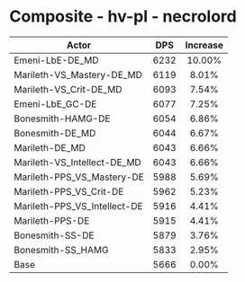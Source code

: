 # Composite - hv-pl - necrolord
| Actor | DPS | Increase |
|---|:---:|:---:|
|Emeni-LbE-DE_MD|6232|10.00%|
|Marileth-VS_Mastery-DE_MD|6119|8.01%|
|Marileth-VS_Crit-DE_MD|6093|7.54%|
|Emeni-LbE_GC-DE|6077|7.25%|
|Bonesmith-HAMG-DE|6054|6.86%|
|Bonesmith-DE_MD|6044|6.67%|
|Marileth-DE_MD|6043|6.66%|
|Marileth-VS_Intellect-DE_MD|6043|6.66%|
|Marileth-PPS_VS_Mastery-DE|5988|5.69%|
|Marileth-PPS_VS_Crit-DE|5962|5.23%|
|Marileth-PPS_VS_Intellect-DE|5916|4.41%|
|Marileth-PPS-DE|5915|4.41%|
|Bonesmith-SS-DE|5879|3.76%|
|Bonesmith-SS_HAMG|5833|2.95%|
|Base|5666|0.00%|
